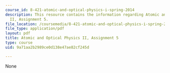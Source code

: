 ```yaml
---
course_id: 8-421-atomic-and-optical-physics-i-spring-2014
description: This resource contains the information regarding Atomic and Optical Physics
  II, Assignment 5.
file_location: /coursemedia/8-421-atomic-and-optical-physics-i-spring-2014/9a71aa2b2989ce0d138e47ae82cf245d_MIT8_421S14_homeWork5.pdf
file_type: application/pdf
layout: pdf
title: Atomic and Optical Physics II, Assignment 5
type: course
uid: 9a71aa2b2989ce0d138e47ae82cf245d

---
```

None